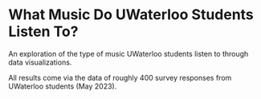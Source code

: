 # What Music Do UWaterloo Students Listen To?
An exploration of the type of music UWaterloo students listen to through data visualizations.

All results come via the data of roughly 400 survey responses from UWaterloo students (May 2023).
